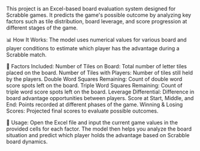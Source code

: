 This project is an Excel-based board evaluation system designed for Scrabble games. It predicts the game's possible outcome by analyzing key factors such as tile distribution, board leverage, and score progression at different stages of the game.

📊 How It Works:
The model uses numerical values for various board and player conditions to estimate which player has the advantage during a Scrabble match.

📝 Factors Included:
Number of Tiles on Board: Total number of letter tiles placed on the board.
Number of Tiles with Players: Number of tiles still held by the players.
Double Word Squares Remaining: Count of double word score spots left on the board.
Triple Word Squares Remaining: Count of triple word score spots left on the board.
Leverage Differential: Difference in board advantage opportunities between players.
Score at Start, Middle, and End: Points recorded at different phases of the game.
Winning & Losing Scores: Projected final scores to evaluate possible outcomes.

📌 Usage:
Open the Excel file and input the current game values in the provided cells for each factor. The model then helps you analyze the board situation and predict which player holds the advantage based on Scrabble board dynamics.
